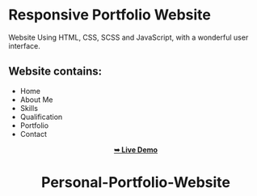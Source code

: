 # Responsive Portfolio Website 

Website Using HTML, CSS, SCSS and JavaScript, with a wonderful user interface.

## Website contains: 

- Home
- About Me
- Skills
- Qualification
- Portfolio
- Contact

<div align="center">
<a href="https://aditya534.netlify.app"><strong>➥ Live Demo</strong></a>

# Personal-Portfolio-Website
